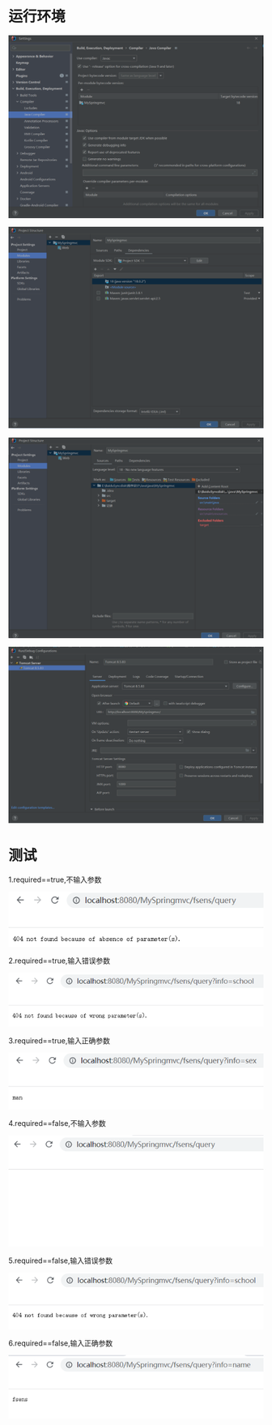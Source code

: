 # 运行环境

![](img/7.png)

![](img/8.png)

![](img/9.png)

![](img/10.png)

# 测试

1.required==true,不输入参数

![](img/1.png)

2.required==true,输入错误参数

![](img/2.png)

3.required==true,输入正确参数

![](img/3.png)

4.required==false,不输入参数

![](img/4.png)

5.required==false,输入错误参数

![](img/5.png)

6.required==false,输入正确参数

![](img/6.png)